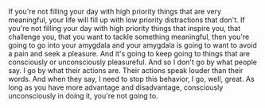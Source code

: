  If you're not filling your day with high priority things that are very meaningful, your life will fill up with low priority distractions that don't. If you're not filling your day with high priority things that inspire you, that challenge you, that you want to tackle something meaningful, then you're going to go into your amygdala and your amygdala is going to want to avoid a pain and seek a pleasure. And it's going to keep going to things that are consciously or unconsciously pleasureful. And so I don't go by what people say. I go by what their actions are. Their actions speak louder than their words. And when they say, I need to stop this behavior, I go, well, great. As long as you have more advantage and disadvantage, consciously unconsciously in doing it, you're not going to.